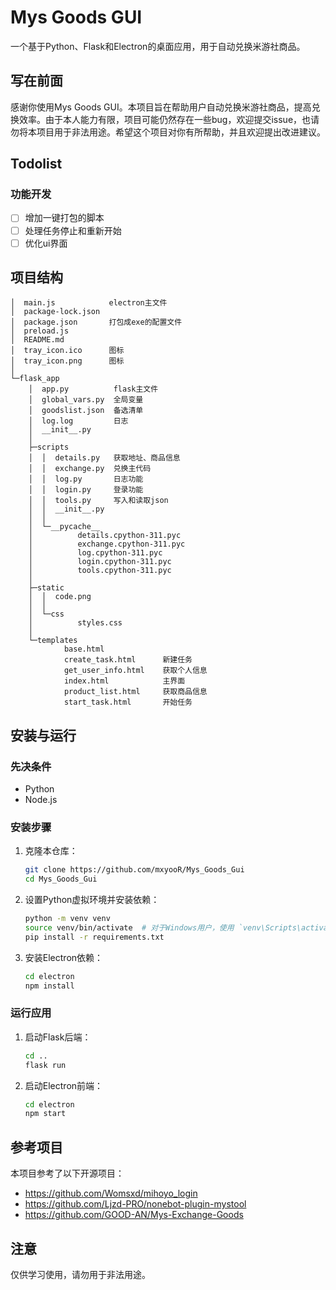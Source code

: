 
# Mys Goods GUI

一个基于Python、Flask和Electron的桌面应用，用于自动兑换米游社商品。

## 写在前面

感谢你使用Mys Goods GUI。本项目旨在帮助用户自动兑换米游社商品，提高兑换效率。由于本人能力有限，项目可能仍然存在一些bug，欢迎提交issue，也请勿将本项目用于非法用途。希望这个项目对你有所帮助，并且欢迎提出改进建议。

## Todolist

### 功能开发

- [ ] 增加一键打包的脚本
- [ ] 处理任务停止和重新开始
- [ ] 优化ui界面

## 项目结构

```
│  main.js            electron主文件  
│  package-lock.json
│  package.json       打包成exe的配置文件
│  preload.js
│  README.md
│  tray_icon.ico      图标
│  tray_icon.png      图标
│
└─flask_app
    │  app.py          flask主文件
    │  global_vars.py  全局变量
    │  goodslist.json  备选清单
    │  log.log         日志
    │  __init__.py
    │
    ├─scripts
    │  │  details.py   获取地址、商品信息
    │  │  exchange.py  兑换主代码
    │  │  log.py       日志功能
    │  │  login.py     登录功能
    │  │  tools.py     写入和读取json
    │  │  __init__.py
    │  │
    │  └─__pycache__
    │          details.cpython-311.pyc
    │          exchange.cpython-311.pyc
    │          log.cpython-311.pyc
    │          login.cpython-311.pyc
    │          tools.cpython-311.pyc
    │
    ├─static
    │  │  code.png
    │  │
    │  └─css
    │          styles.css
    │
    └─templates
            base.html          
            create_task.html      新建任务
            get_user_info.html    获取个人信息
            index.html            主界面
            product_list.html     获取商品信息
            start_task.html       开始任务
```

## 安装与运行

### 先决条件

- Python 
- Node.js 

### 安装步骤

1. 克隆本仓库：

    ```bash
    git clone https://github.com/mxyooR/Mys_Goods_Gui
    cd Mys_Goods_Gui
    ```

2. 设置Python虚拟环境并安装依赖：

    ```bash
    python -m venv venv
    source venv/bin/activate  # 对于Windows用户，使用 `venv\Scripts\activate`
    pip install -r requirements.txt
    ```

3. 安装Electron依赖：

    ```bash
    cd electron
    npm install
    ```

### 运行应用

1. 启动Flask后端：

    ```bash
    cd ..
    flask run
    ```

2. 启动Electron前端：

    ```bash
    cd electron
    npm start
    ```

## 参考项目

本项目参考了以下开源项目：

- https://github.com/Womsxd/mihoyo_login
- https://github.com/Ljzd-PRO/nonebot-plugin-mystool
- https://github.com/GOOD-AN/Mys-Exchange-Goods

## 注意

仅供学习使用，请勿用于非法用途。

